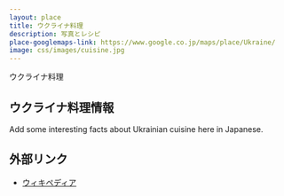 ```yaml
---
layout: place
title: ウクライナ料理
description: 写真とレシピ
place-googlemaps-link: https://www.google.co.jp/maps/place/Ukraine/
image: css/images/cuisine.jpg
---
```

ウクライナ料理

## ウクライナ料理情報

Add some interesting facts about Ukrainian cuisine here in Japanese.

## 外部リンク

* <a href="http://ja.wikipedia.org/wiki/%E3%82%A6%E3%82%AF%E3%83%A9%E3%82%A4%E3%83%8A%E6%96%99%E7%90%86">ウィキペディア</a>
